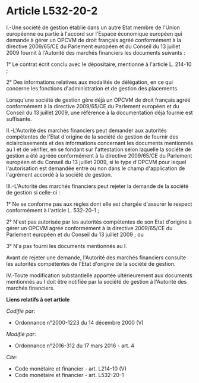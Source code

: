 # Article L532-20-2

I.-Une société de gestion établie dans un autre Etat membre de l'Union européenne ou partie à l'accord sur l'Espace
économique européen qui demande à gérer un OPCVM de droit français agréé conformément à la directive 2009/65/CE du Parlement
européen et du Conseil du 13 juillet 2009 fournit à l'Autorité des marchés financiers les documents suivants :

1° Le contrat écrit conclu avec le dépositaire, mentionné à l'article L. 214-10 ;

2° Des informations relatives aux modalités de délégation, en ce qui concerne les fonctions d'administration et de gestion
des placements.

Lorsqu'une société de gestion gère déjà un OPCVM de droit français agréé conformément à la directive 2009/65/CE du Parlement
européen et du Conseil du 13 juillet 2009, une référence à la documentation déjà fournie est suffisante.

II.-L'Autorité des marchés financiers peut demander aux autorités compétentes de l'Etat d'origine de la société de gestion de
fournir des éclaircissements et des informations concernant les documents mentionnés au I et de vérifier, en se fondant sur
l'attestation selon laquelle la société de gestion a été agréée conformément à la directive 2009/65/CE du Parlement européen
et du Conseil du 13 juillet 2009, si le type d'OPCVM pour lequel l'autorisation est demandée entre ou non dans le champ
d'application de l'agrément accordé à la société de gestion.

III.-L'Autorité des marchés financiers peut rejeter la demande de la société de gestion si celle-ci :

1° Ne se conforme pas aux règles dont elle est chargée d'assurer le respect conformément à l'article L. 532-20-1 ;

2° N'est pas autorisée par les autorités compétentes de son Etat d'origine à gérer un OPCVM agréé conformément à la directive
2009/65/CE du Parlement européen et du Conseil du 13 juillet 2009 ; ou

3° N'a pas fourni les documents mentionnés au I.

Avant de rejeter une demande, l'Autorité des marchés financiers consulte les autorités compétentes de l'Etat d'origine de la
société de gestion.

IV.-Toute modification substantielle apportée ultérieurement aux documents mentionnés au I doit être notifiée par la société
de gestion à l'Autorité des marchés financiers.

**Liens relatifs à cet article**

_Codifié par_:

  - Ordonnance n°2000-1223 du 14 décembre 2000 (V)

_Modifié par_:

  - Ordonnance n°2016-312 du 17 mars 2016 - art. 4

_Cite_:

  - Code monétaire et financier - art. L214-10 (V)
  - Code monétaire et financier - art. L532-20-1
